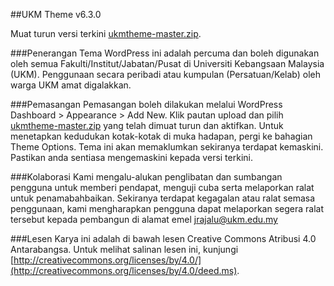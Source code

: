 ##UKM Theme v6.3.0

Muat turun versi terkini [ukmtheme-master.zip](https://github.com/jrajalu/ukmtheme/archive/master.zip).

###Penerangan
Tema WordPress ini adalah percuma dan boleh digunakan oleh semua Fakulti/Institut/Jabatan/Pusat di Universiti Kebangsaan Malaysia (UKM). Penggunaan secara peribadi atau kumpulan (Persatuan/Kelab) oleh warga UKM amat digalakkan.

###Pemasangan
Pemasangan boleh dilakukan melalui WordPress Dashboard > Appearance > Add New. Klik pautan upload dan pilih [ukmtheme-master.zip](https://github.com/jrajalu/ukmtheme/archive/master.zip) yang telah dimuat turun dan aktifkan. Untuk menetapkan kedudukan kotak-kotak di muka hadapan, pergi ke bahagian Theme Options. Tema ini akan memaklumkan sekiranya terdapat kemaskini. Pastikan anda sentiasa mengemaskini kepada versi terkini.

###Kolaborasi
Kami mengalu-alukan penglibatan dan sumbangan pengguna untuk memberi pendapat, menguji cuba serta melaporkan ralat untuk penamabahbaikan. Sekiranya terdapat kegagalan atau ralat semasa penggunaan, kami mengharapkan pengguna dapat melaporkan segera ralat tersebut kepada pembangun di alamat emel <jrajalu@ukm.edu.my>

###Lesen
Karya ini adalah di bawah lesen Creative Commons Atribusi 4.0 Antarabangsa. Untuk melihat salinan lesen ini, kunjungi [http://creativecommons.org/licenses/by/4.0/](http://creativecommons.org/licenses/by/4.0/deed.ms).